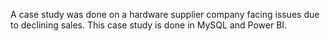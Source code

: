 A case study was done on a hardware supplier company facing issues due to declining sales. This case study is done in MySQL and Power BI.
